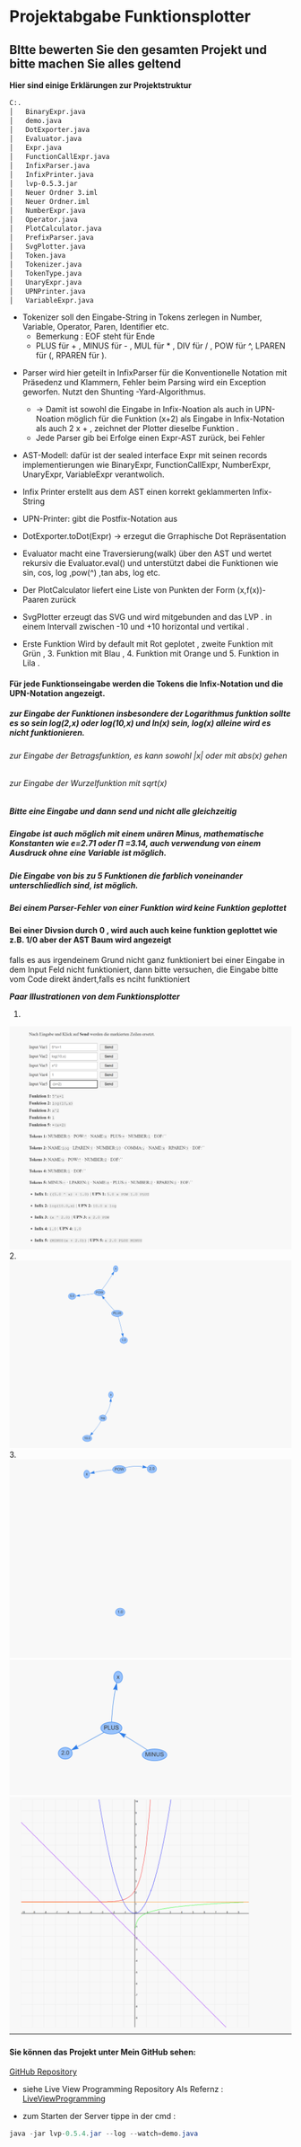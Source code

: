 # Projektabgabe Funktionsplotter
## BItte bewerten Sie den gesamten Projekt und bitte machen Sie alles geltend 

**Hier sind einige Erklärungen zur Projektstruktur**

```
C:.
│   BinaryExpr.java
│   demo.java
│   DotExporter.java
│   Evaluator.java
│   Expr.java
│   FunctionCallExpr.java
│   InfixParser.java
│   InfixPrinter.java
│   lvp-0.5.3.jar
│   Neuer Ordner 3.iml
│   Neuer Ordner.iml
│   NumberExpr.java
│   Operator.java
│   PlotCalculator.java
│   PrefixParser.java
│   SvgPlotter.java
│   Token.java
│   Tokenizer.java
│   TokenType.java
│   UnaryExpr.java
│   UPNPrinter.java
│   VariableExpr.java
```

- Tokenizer soll den Eingabe-String in Tokens zerlegen in Number, Variable, Operator, Paren, Identifier etc.
  - Bemerkung : EOF steht für Ende
  - PLUS für + , MINUS für - , MUL für * , DIV für / , POW für ^,
    LPAREN für (, RPAREN für ).

+ Parser wird hier geteilt in InfixParser für die Konventionelle Notation mit Präsedenz und Klammern, Fehler beim Parsing wird ein Exception geworfen. Nutzt den Shunting -Yard-Algorithmus.
  + -> Damit ist sowohl die Eingabe in Infix-Noation als auch in UPN-Noation möglich für die Funktion (x+2) als Eingabe in Infix-Notation als auch 2 x + , zeichnet der Plotter dieselbe Funktion .
  + Jede Parser gib bei Erfolge einen Expr-AST zurück, bei Fehler 
+ AST-Modell: dafür ist der sealed interface Expr mit seinen records implementierungen wie BinaryExpr, FunctionCallExpr, NumberExpr, UnaryExpr, VariableExpr verantwolich.
+ Infix Printer erstellt aus dem AST einen korrekt geklammerten Infix-String 
+ UPN-Printer: gibt die Postfix-Notation aus 
+ DotExporter.toDot(Expr) -> erzegut die Grraphische Dot Repräsentation 
+ Evaluator macht eine Traversierung(walk) über den AST und wertet rekursiv die Evaluator.eval() und unterstützt  dabei die Funktionen wie sin, cos, log ,pow(^) ,tan abs, log etc. 
+ Der PlotCalculator liefert eine Liste von Punkten der Form (x,f(x))-Paaren zurück 
+ SvgPlotter erzeugt das SVG und wird mitgebunden and das LVP . in einem Intervall zwischen -10 und +10 horizontal und vertikal .

+ Erste Funktion Wird by default mit Rot geplotet , zweite Funktion mit Grün , 3. Funktion mit Blau , 4. Funktion mit Orange und 5. Funktion in Lila .

#### Für jede Funktionseingabe werden die Tokens die Infix-Notation und die UPN-Notation angezeigt.

##### zur Eingabe der Funktionen insbesondere der Logarithmus funktion sollte es so sein log(2,x) oder log(10,x) und ln(x) sein, log(x) alleine wird es nicht funktionieren.

###### zur Eingabe der Betragsfunktion, es kann sowohl |x| oder mit abs(x) gehen 

###### zur Eingabe der Wurzelfunktion mit sqrt(x)

##### Bitte eine Eingabe und dann send und nicht alle gleichzeitig
##### Eingabe ist auch möglich mit einem unären Minus, mathematische Konstanten wie $e$=2.71 oder $\Pi$ =3.14, auch verwendung von einem Ausdruck ohne eine Variable ist möglich.

##### Die Eingabe von bis zu 5 Funktionen die farblich voneinander unterschliedlich sind, ist möglich.
##### Bei einem Parser-Fehler von einer Funktion wird keine Funktion geplottet
#### Bei einer Divsion durch 0 , wird auch auch keine funktion geplottet wie z.B. 1/0 aber der AST Baum wird angezeigt 

falls es aus irgendeinem Grund nicht ganz funktioniert bei einer Eingabe in dem Input Feld nicht funktioniert, dann bitte versuchen, die Eingabe bitte vom Code direkt ändert,falls es nciht funktioniert

***Paar Illustrationen von dem Funktionsplotter***

1.
![Bild1](./Screenshot%202025-07-10%20204208.png)
2.
![Bild2](./Screenshot%202025-07-10%20204251.png)
3.
![Bild3](./Screenshot%202025-07-10%20204320.png)
![Bild4](./Screenshot%202025-07-10%20204337.png)
![Bild5](./Screenshot%202025-07-10%20204400.png)

#### Sie können das Projekt unter Mein GitHub sehen:
[GitHub Repository](https://github.com/omaraljasem7/FunctionPlotterProject.git)

- siehe Live View Programming Repository Als Refernz :
[LiveViewProgramming](https://github.com/denkspuren/LiveViewProgramming/tree/main)

- zum Starten der Server tippe in der cmd :
``` java 
java -jar lvp-0.5.4.jar --log --watch=demo.java
```